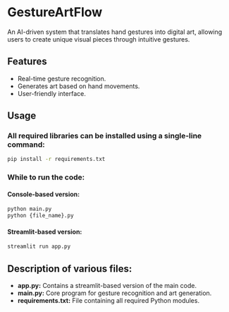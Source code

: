# GestureArtFlow
An AI-driven system that translates hand gestures into digital art, allowing users to create unique visual pieces through intuitive gestures.

## Features
- Real-time gesture recognition.
- Generates art based on hand movements.
- User-friendly interface.

## Usage
### All required libraries can be installed using a single-line command:
```bash
pip install -r requirements.txt
```

### While to run the code:
#### Console-based version:
```bash
python main.py
python {file_name}.py

```
#### Streamlit-based version:
```bash
streamlit run app.py
```

## Description of various files:
- **app.py:** Contains a streamlit-based version of the main code.
- **main.py:** Core program for gesture recognition and art generation.
- **requirements.txt:** File containing all required Python modules.
